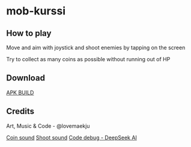 # mob-kurssi

<h2>How to play</h2>

Move and aim with joystick and shoot enemies by tapping on the screen

Try to collect as many coins as possible without running out of HP

<h2>Download</h2>

[APK BUILD](https://github.com/lovemaekju/mob-kurssi/raw/refs/heads/main/Build/BitShooter.apk)

<h2>Credits</h2>
Art, Music & Code - @lovemaekju

[Coin sound](https://pixabay.com/sound-effects/coin-collect-retro-8-bit-sound-effect-145251/)
[Shoot sound](https://pixabay.com/sound-effects/gameboy-pluck-41265/)
[Code debug - DeepSeek AI](https://www.deepseek.com/)

